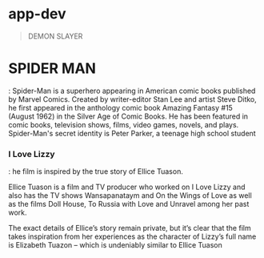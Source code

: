 # app-dev
> DEMON SLAYER

# SPIDER MAN
:  Spider-Man is a superhero appearing in American comic books published by Marvel Comics. Created by writer-editor Stan Lee and artist Steve Ditko, he first appeared in the anthology comic book Amazing Fantasy #15 (August 1962) in the Silver Age of Comic Books. He has been featured in comic books, television shows, films, video games, novels, and plays.
Spider-Man's secret identity is Peter Parker, a teenage high school student 
### I Love Lizzy
: he film is inspired by the true story of Ellice Tuason.

Ellice Tuason is a film and TV producer who worked on I Love Lizzy and also has the TV shows Wansapanataym and On the Wings of Love as well as the films Doll House, To Russia with Love and Unravel among her past work.

The exact details of Ellice’s story remain private, but it’s clear that the film takes inspiration from her experiences as the character of Lizzy’s full name is Elizabeth Tuazon – which is undeniably similar to Ellice Tuason
